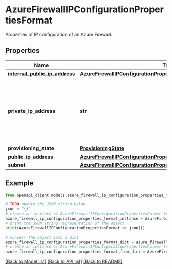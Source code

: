 # AzureFirewallIPConfigurationPropertiesFormat

Properties of IP configuration of an Azure Firewall.

## Properties

Name | Type | Description | Notes
------------ | ------------- | ------------- | -------------
**internal_public_ip_address** | [**AzureFirewallIPConfigurationPropertiesFormatInternalPublicIpAddress**](AzureFirewallIPConfigurationPropertiesFormatInternalPublicIpAddress.md) |  | [optional] 
**private_ip_address** | **str** | The Firewall Internal Load Balancer IP to be used as the next hop in User Defined Routes. | [optional] 
**provisioning_state** | [**ProvisioningState**](ProvisioningState.md) |  | [optional] 
**public_ip_address** | [**AzureFirewallIPConfigurationPropertiesFormatInternalPublicIpAddress**](AzureFirewallIPConfigurationPropertiesFormatInternalPublicIpAddress.md) |  | [optional] 
**subnet** | [**AzureFirewallIPConfigurationPropertiesFormatInternalPublicIpAddress**](AzureFirewallIPConfigurationPropertiesFormatInternalPublicIpAddress.md) |  | [optional] 

## Example

```python
from openapi_client.models.azure_firewall_ip_configuration_properties_format import AzureFirewallIPConfigurationPropertiesFormat

# TODO update the JSON string below
json = "{}"
# create an instance of AzureFirewallIPConfigurationPropertiesFormat from a JSON string
azure_firewall_ip_configuration_properties_format_instance = AzureFirewallIPConfigurationPropertiesFormat.from_json(json)
# print the JSON string representation of the object
print(AzureFirewallIPConfigurationPropertiesFormat.to_json())

# convert the object into a dict
azure_firewall_ip_configuration_properties_format_dict = azure_firewall_ip_configuration_properties_format_instance.to_dict()
# create an instance of AzureFirewallIPConfigurationPropertiesFormat from a dict
azure_firewall_ip_configuration_properties_format_from_dict = AzureFirewallIPConfigurationPropertiesFormat.from_dict(azure_firewall_ip_configuration_properties_format_dict)
```
[[Back to Model list]](../README.md#documentation-for-models) [[Back to API list]](../README.md#documentation-for-api-endpoints) [[Back to README]](../README.md)


